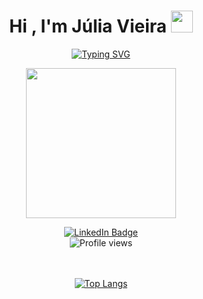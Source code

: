 
<h1 align="center"><b>Hi , I'm Júlia Vieira </b><img src="https://media.giphy.com/media/hvRJCLFzcasrR4ia7z/giphy.gif" width="35"></h1>

<p align="center">
  <a href="https://git.io/typing-svg"><img src="https://readme-typing-svg.demolab.com?font=Fira+Code&pause=1000&color=F77CEA&center=true&vCenter=true&width=435&lines=Software+Engineer+Student%2C;Software+Developer%2C;Gamer%2C;Active+Learner" alt="Typing SVG" /></a></p>

<p align="center"><img src="https://user-images.githubusercontent.com/112638042/230483969-c4470882-0d4c-45c7-ae80-75213bcfaa98.gif" width="240"/></p>

<div id="badges" align="center">
  <a href="https://www.linkedin.com/in/juliasoaresvieira/">
    <img src="https://img.shields.io/badge/LinkedIn-blue?style=for-the-badge&logo=linkedin&logoColor=white" alt="LinkedIn Badge"/>
  </a>
  </br>
  <img src="https://komarev.com/ghpvc/?username=Lia-Moon&style=flat-square&color=blue" alt="Profile views"/>


</br></br>
[![Top Langs](https://github-readme-stats.vercel.app/api/top-langs/?username=Lia-Moon&layout=compact&theme=vision-friendly-dark)](https://github.com/anuraghazra/github-readme-stats)
  
  
  
  
  
  
  
  
  



